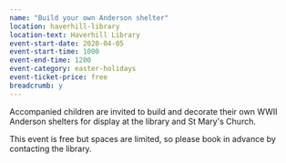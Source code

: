 ```yaml
---
name: "Build your own Anderson shelter"
location: haverhill-library
location-text: Haverhill Library
event-start-date: 2020-04-05
event-start-time: 1000
event-end-time: 1200
event-category: easter-holidays
event-ticket-price: free
breadcrumb: y
---
```


Accompanied children are invited to build and decorate their own WWII Anderson shelters for display at the library and St Mary's Church.

This event is free but spaces are limited, so please book in advance by contacting the library.
